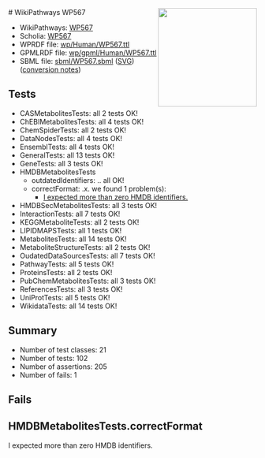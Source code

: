 <img style="float: right; width: 200px" src="../logo.png" />
# WikiPathways WP567

* WikiPathways: [WP567](https://identifiers.org/wikipathways:WP567)
* Scholia: [WP567](https://scholia.toolforge.org/wikipathways/WP567)
* WPRDF file: [wp/Human/WP567.ttl](../wp/Human/WP567.ttl)
* GPMLRDF file: [wp/gpml/Human/WP567.ttl](../wp/gpml/Human/WP567.ttl)
* SBML file: [sbml/WP567.sbml](../sbml/WP567.sbml) ([SVG](../sbml/WP567.svg)) ([conversion notes](../sbml/WP567.txt))

## Tests
* CASMetabolitesTests: all 2 tests OK!
* ChEBIMetabolitesTests: all 4 tests OK!
* ChemSpiderTests: all 2 tests OK!
* DataNodesTests: all 4 tests OK!
* EnsemblTests: all 4 tests OK!
* GeneralTests: all 13 tests OK!
* GeneTests: all 3 tests OK!
* HMDBMetabolitesTests
    * outdatedIdentifiers: .. all OK!
    * correctFormat: .x. we found 1 problem(s):
        * [I expected more than zero HMDB identifiers.](#ad154c1e)
* HMDBSecMetabolitesTests: all 3 tests OK!
* InteractionTests: all 7 tests OK!
* KEGGMetaboliteTests: all 2 tests OK!
* LIPIDMAPSTests: all 1 tests OK!
* MetabolitesTests: all 14 tests OK!
* MetaboliteStructureTests: all 2 tests OK!
* OudatedDataSourcesTests: all 7 tests OK!
* PathwayTests: all 5 tests OK!
* ProteinsTests: all 2 tests OK!
* PubChemMetabolitesTests: all 3 tests OK!
* ReferencesTests: all 3 tests OK!
* UniProtTests: all 5 tests OK!
* WikidataTests: all 14 tests OK!


## Summary

* Number of test classes: 21
* Number of tests: 102
* Number of assertions: 205
* Number of fails: 1

## Fails

<a name="ad154c1e" />

## HMDBMetabolitesTests.correctFormat

I expected more than zero HMDB identifiers.
